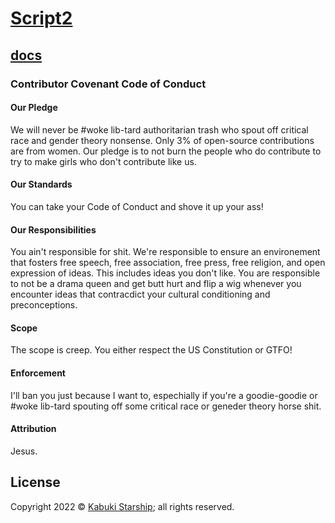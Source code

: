 # [Script2](../README)

## [docs](./)

### Contributor Covenant Code of Conduct

#### Our Pledge

We will never be #woke lib-tard authoritarian trash who spout off critical race and gender theory nonsense. Only 3% of open-source contributions are from women. Our pledge is to not burn the people who do contribute to try to make girls who don't contribute like us.

#### Our Standards

You can take your Code of Conduct and shove it up your ass!

#### Our Responsibilities

You ain't responsible for shit. We're responsible to ensure an environement that fosters free speech, free association, free press, free religion, and open expression of ideas. This includes ideas you don't like. You are responsible to not be a drama queen and get butt hurt and flip a wig whenever you encounter ideas that contracdict your cultural conditioning and preconceptions.

#### Scope

The scope is creep. You either respect the US Constitution or GTFO!

#### Enforcement

I'll ban you just because I want to, espechially if you're a goodie-goodie or #woke lib-tard spouting off some critical race or geneder theory horse shit.

#### Attribution

Jesus.

## License

Copyright 2022 © [Kabuki Starship](https://kabukistarship.com); all rights reserved.
